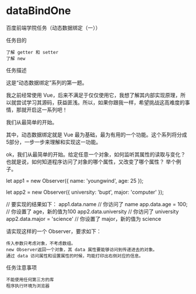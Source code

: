 # dataBindOne
百度前端学院任务（动态数据绑定（一））

任务目的

    了解 getter 和 setter
    了解 new

任务描述

这是“动态数据绑定”系列的第一题。

我之前经常使用 Vue，后来不满足于仅仅使用它，我想了解其内部实现原理，所以就尝试学习其源码，获益匪浅。所以，如果你跟我一样，希望挑战这高难度的事情，那就开启这一系列吧！

我们从最简单的开始。

其中，动态数据绑定就是 Vue 最为基础，最为有用的一个功能。这个系列将分成5部分，一步一步来理解和实现这一功能。

ok，我们从最简单的开始。给定任意一个对象，如何监听其属性的读取与变化？也就是说，如何知道程序访问了对象的哪个属性，又改变了哪个属性？ 举个例子。

let app1 = new Observer({
  name: 'youngwind',
  age: 25
});

let app2 = new Observer({
  university: 'bupt',
  major: 'computer'
});

// 要实现的结果如下：
app1.data.name // 你访问了 name
app.data.age = 100;  // 你设置了 age，新的值为100
app2.data.university // 你访问了 university
app2.data.major = 'science'  // 你设置了 major，新的值为 science

请实现这样的一个 Observer，要求如下：

    传入参数只考虑对象，不考虑数组。
    new Observer返回一个对象，其 data 属性要能够访问到传递进去的对象。
    通过 data 访问属性和设置属性的时候，均能打印出右侧对应的信息。

任务注意事项

    不能使用任何第三方的库
    程序执行环境为浏览器

